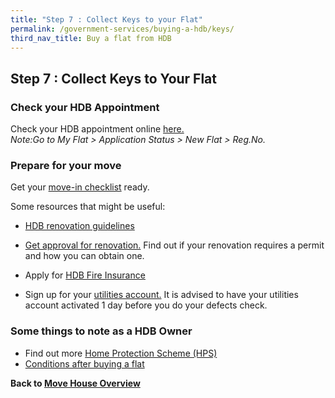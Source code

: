 ```yaml
---
title: "Step 7 : Collect Keys to your Flat"
permalink: /government-services/buying-a-hdb/keys/
third_nav_title: Buy a flat from HDB
---
```


## Step 7 : Collect Keys to Your Flat

### Check your HDB Appointment

Check your HDB appointment online <a href="https://services2.hdb.gov.sg/webapp/SX05AWSPCP/SX05PSPCPLogin.jsp" target="_blank">here.</a><br>
*Note:Go to My Flat > Application Status > New Flat > Reg.No.*


### Prepare for your move

Get your <a href="/government-services/buying-a-hdb/move-in/">move-in checklist</a> ready.

Some resources that might be useful:

- <a href="https://www.hdb.gov.sg/cs/infoweb/residential/living-in-an-hdb-flat/renovation&rendermode=preview" target="_blank">HDB renovation guidelines</a>

- <a href="https://www.hdb.gov.sg/cs/infoweb/residential/living-in-an-hdb-flat/renovation/applying-for-approval" target="_blank">Get approval for renovation.</a> Find out if your renovation requires a permit and how you can obtain one.

- Apply for <a href="https://www.hdb.gov.sg/cs/infoweb/residential/living-in-an-hdb-flat/fire-insurance" target="_blank">HDB Fire Insurance</a>

- Sign up for your <a href="https://www.spgroup.com.sg/home" target="_blank">utilities account.</a> It is advised to have your utilities account activated 1 day before you do your defects check.


### Some things to note as a HDB Owner

- Find out more <a href="https://www.cpf.gov.sg/eSvc/Web/Schemes/ApplyOrAdjustHpsCover/ImportantNotes" target="_blank">Home Protection Scheme (HPS)</a>
- <a href="https://www.hdb.gov.sg/cs/infoweb/residential/buying-a-flat/new/conditions-after-buying?anchor=takingahousing" target="_blank">Conditions after buying a flat</a>

**Back to [Move House Overview](/government-services/move-house/overview/)**